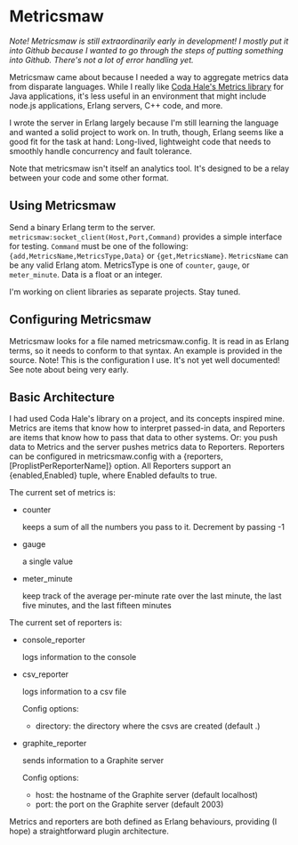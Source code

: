 Metricsmaw
==========

_Note! Metricsmaw is still extraordinarily early in development! I mostly put it into Github because I wanted to go through the steps of putting something into Github. There's not a lot of error handling yet._

Metricsmaw came about because I needed a way to aggregate metrics data from disparate languages. While I really like <a href="http://metrics.codahale.com/">Coda Hale's Metrics library</a> for Java applications,
it's less useful in an environment that might include node.js applications, Erlang servers, C++ code, and more.

I wrote the server in Erlang largely because I'm still learning the language and wanted a solid project to work on. In truth, though, Erlang seems like a good fit for the task at hand: Long-lived, lightweight code that needs to smoothly handle concurrency and fault tolerance.

Note that metricsmaw isn't itself an analytics tool. It's designed to be a relay between your code and some other format.

Using Metricsmaw
----------------

Send a binary Erlang term to the server. <code>metricsmaw:socket\_client(Host,Port,Command)</code> provides a simple interface for testing. <code>Command</code> must be one of the following: <code>{add,MetricsName,MetricsType,Data}</code> or <code>{get,MetricsName}</code>. <code>MetricsName</code> can be any valid Erlang atom. MetricsType is one of <code>counter</code>, <code>gauge</code>, or <code>meter_minute</code>. Data is a float or an integer.

I'm working on client libraries as separate projects. Stay tuned.

Configuring Metricsmaw
----------------------

Metricsmaw looks for a file named metricsmaw.config. It is read in as Erlang terms, so it needs to conform to that syntax. An example is provided in the source. Note! This is the configuration I use. It's not yet well documented! See note about being very early.

Basic Architecture
------------------

I had used Coda Hale's library on a project, and its concepts inspired mine. Metrics are items that know how to interpret passed-in data, and Reporters are items that know how to pass that data to other
systems. Or: you push data to Metrics and the server pushes metrics data to Reporters. Reporters can be configured in metricsmaw.config with a {reporters,[ProplistPerReporterName]} option. All Reporters support an {enabled,Enabled} tuple, where Enabled defaults to true.

The current set of metrics is:

-   counter

    keeps a sum of all the numbers you pass to it. Decrement by passing -1
    
-   gauge

    a single value
    
-   meter_minute

    keep track of the average per-minute rate over the last minute, the last five minutes, and the last fifteen minutes
    
The current set of reporters is:

-   console_reporter

    logs information to the console
    
-   csv_reporter

    logs information to a csv file
    
    Config options:
    
    - directory: the directory where the csvs are created (default .)

-   graphite_reporter

    sends information to a Graphite server
    
    Config options:
    
    - host: the hostname of the Graphite server (default localhost)
    - port: the port on the Graphite server (default 2003)
    
Metrics and reporters are both defined as Erlang behaviours, providing (I hope) a straightforward plugin architecture.


